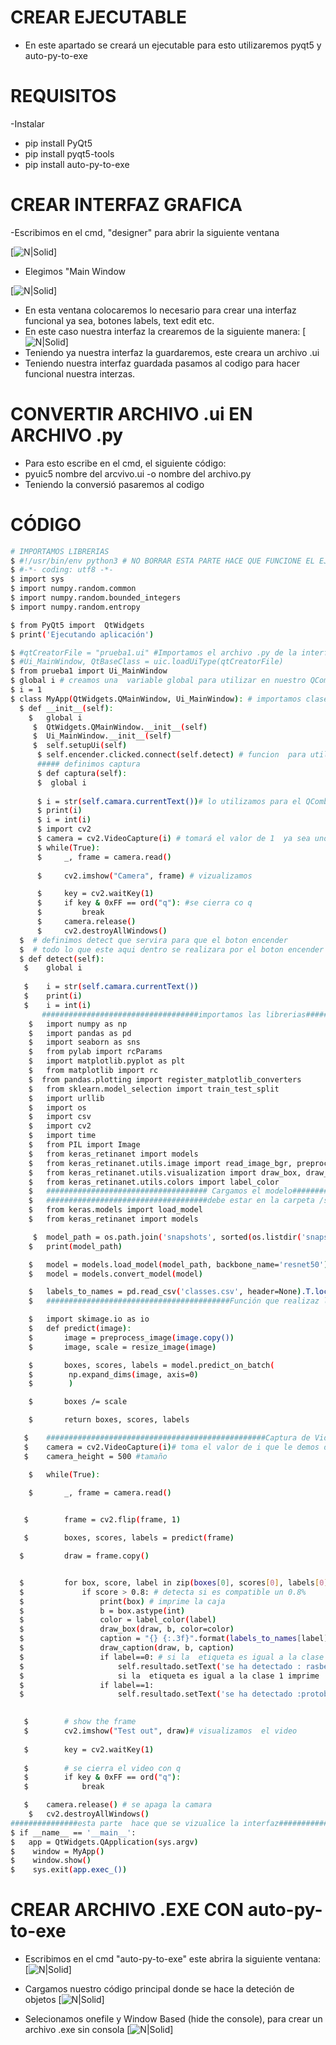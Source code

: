 # CREAR EJECUTABLE 
- En este apartado se creará  un ejecutable   para  esto utilizaremos pyqt5 y auto-py-to-exe
# REQUISITOS
-Instalar
- pip install PyQt5
- pip install pyqt5-tools
- pip install auto-py-to-exe
# CREAR INTERFAZ GRAFICA 
-Escribimos  en el cmd, "designer" para abrir la siguiente ventana
 
 [![N|Solid](https://github.com/ElectronicMakerSpace/Reconocimiento-Imagenes/blob/main/DETECTOR%20DE%20OBJETOS%20POR%20VIDEO/im%C3%A1genes%20para%20%20readme/designer.jpeg)]

- Elegimos "Main Window

[![N|Solid](https://github.com/ElectronicMakerSpace/Reconocimiento-Imagenes/blob/main/DETECTOR%20DE%20OBJETOS%20POR%20VIDEO/im%C3%A1genes%20para%20%20readme/designer2.jpeg)]


- En esta ventana colocaremos  lo necesario para crear una interfaz funcional ya sea, botones labels,  text edit etc.
- En este caso nuestra interfaz la crearemos de la siguiente manera:
[![N|Solid](https://github.com/ElectronicMakerSpace/Reconocimiento-Imagenes/blob/main/DETECTOR%20DE%20OBJETOS%20POR%20VIDEO/im%C3%A1genes%20para%20%20readme/interfaz.jpeg)]
- Teniendo ya nuestra interfaz  la guardaremos, este creara un archivo .ui 
- Teniendo nuestra interfaz guardada pasamos al codigo para hacer funcional  nuestra  interzas.
# CONVERTIR ARCHIVO .ui EN ARCHIVO .py
- Para esto escribe en el cmd, el siguiente código:
- pyuic5 nombre del arcvivo.ui -o nombre del archivo.py
- Teniendo  la conversió pasaremos al codigo
# CÓDIGO
 ```sh
 # IMPORTAMOS LIBRERIAS 
$ #!/usr/bin/env python3 # NO BORRAR ESTA PARTE HACE QUE FUNCIONE EL EJECUTABLE 
$ #-*- coding: utf8 -*-
$ import sys
$ import numpy.random.common
$ import numpy.random.bounded_integers
$ import numpy.random.entropy

$ from PyQt5 import  QtWidgets
$ print('Ejecutando aplicación')

$ #qtCreatorFile = "prueba1.ui" #Importamos el archivo .py de la interfaz
$ #Ui_MainWindow, QtBaseClass = uic.loadUiType(qtCreatorFile)
$ from prueba1 import Ui_MainWindow
$ global i # creamos una  variable global para utilizar en nuestro QComboBox
$ i = 1
$ class MyApp(QtWidgets.QMainWindow, Ui_MainWindow): # importamos clase
   $ def __init__(self):
     $   global i
      $  QtWidgets.QMainWindow.__init__(self)
      $  Ui_MainWindow.__init__(self)
      $  self.setupUi(self)
       $ self.encender.clicked.connect(self.detect) # funcion  para utilizar boton
       ##### definimos captura 
       $ def captura(self): 
       $  global i
       
       $ i = str(self.camara.currentText())# lo utilizamos para el QComboBox
       $ print(i)
       $ i = int(i)
       $ import cv2
       $ camera = cv2.VideoCapture(i) # tomará el valor de 1  ya sea uno o cero  esto servira para conectar una camara externa
       $ while(True):
       $     _, frame = camera.read()
                
       $     cv2.imshow("Camera", frame) # vizualizamos

       $     key = cv2.waitKey(1)
       $     if key & 0xFF == ord("q"): #se cierra co q
       $         break
       $     camera.release()
       $     cv2.destroyAllWindows()
   $  # definimos detect que servira para que el boton encender  
   $  # todo lo que este aqui dentro se realizara por el boton encender
   $ def detect(self):
    $    global i
       
    $    i = str(self.camara.currentText())
    $    print(i)
    $    i = int(i)
        ###################################importamos las librerias##############
     $   import numpy as np
     $   import pandas as pd
     $   import seaborn as sns
     $   from pylab import rcParams
     $   import matplotlib.pyplot as plt
     $   from matplotlib import rc
     $  from pandas.plotting import register_matplotlib_converters
     $   from sklearn.model_selection import train_test_split
     $   import urllib
     $   import os
     $   import csv
     $   import cv2
     $   import time
     $   from PIL import Image
     $   from keras_retinanet import models
     $   from keras_retinanet.utils.image import read_image_bgr, preprocess_image, resize_image
     $   from keras_retinanet.utils.visualization import draw_box, draw_caption
     $   from keras_retinanet.utils.colors import label_color
     $   #################################### Cargamos el modelo##################################################
     $   ####################################debe estar en la carpeta /snapshots/##################################
     $   from keras.models import load_model
     $   from keras_retinanet import models

      $  model_path = os.path.join('snapshots', sorted(os.listdir('snapshots'), reverse=True)[0])
     $   print(model_path)

     $   model = models.load_model(model_path, backbone_name='resnet50')
     $   model = models.convert_model(model)

     $   labels_to_names = pd.read_csv('classes.csv', header=None).T.loc[0].to_dict()
     $   #########################################Función que realizaz la predicción#############################

     $   import skimage.io as io
     $   def predict(image):
     $       image = preprocess_image(image.copy())
     $       image, scale = resize_image(image)

     $       boxes, scores, labels = model.predict_on_batch(
     $        np.expand_dims(image, axis=0)
     $        )

     $       boxes /= scale

     $       return boxes, scores, labels

    $    #################################################Captura de Video#########################################
    $    camera = cv2.VideoCapture(i)# toma el valor de i que le demos desde QComboBox #############################
    $    camera_height = 500 #tamaño

     $   while(True):

     $       _, frame = camera.read()
            

    $        frame = cv2.flip(frame, 1)

    $        boxes, scores, labels = predict(frame)

   $         draw = frame.copy()


   $         for box, score, label in zip(boxes[0], scores[0], labels[0]):
   $             if score > 0.8: # detecta si es compatible un 0.8%
   $                 print(box) # imprime la caja
   $                 b = box.astype(int)
   $                 color = label_color(label)
   $                 draw_box(draw, b, color=color)
   $                 caption = "{} {:.3f}".format(labels_to_names[label], score)
   $                 draw_caption(draw, b, caption)
   $                 if label==0: # si la  etiqueta es igual a la clase 0 imprime  lo siguiente:
   $                     self.resultado.setText('se ha detectado : rasberry pi4')
   $                     si la  etiqueta es igual a la clase 1 imprime  lo siguiente:
   $                 if label==1:
   $                     self.resultado.setText('se ha detectado :protoboar')
                    

    $        # show the frame
    $        cv2.imshow("Test out", draw)# visualizamos  el video
            
    $        key = cv2.waitKey(1)
            
    $        # se cierra el video con q
    $        if key & 0xFF == ord("q"):
    $            break

    $    camera.release() # se apaga la camara
     $   cv2.destroyAllWindows()
###############esta parte  hace que se vizualice la interfaz######################################
$ if __name__ == '__main__':
$   app = QtWidgets.QApplication(sys.argv)
$    window = MyApp()
$    window.show()
$    sys.exit(app.exec_())
```
# CREAR ARCHIVO .EXE CON  auto-py-to-exe
- Escribimos en el cmd "auto-py-to-exe" este abrira la siguiente ventana:
[![N|Solid](https://github.com/ElectronicMakerSpace/Reconocimiento-Imagenes/blob/main/DETECTOR%20DE%20OBJETOS%20POR%20VIDEO/im%C3%A1genes%20para%20%20readme/PT-TO-EXE.jpeg)]
- Cargamos  nuestro código principal donde se hace la deteción de objetos
 [![N|Solid](https://github.com/ElectronicMakerSpace/Reconocimiento-Imagenes/blob/main/DETECTOR%20DE%20OBJETOS%20POR%20VIDEO/im%C3%A1genes%20para%20%20readme/CARGAR.jpeg)]
 
 - Selecionamos  onefile y Window Based (hide the console), para crear un archivo .exe sin consola 
  [![N|Solid](https://github.com/ElectronicMakerSpace/Reconocimiento-Imagenes/blob/main/DETECTOR%20DE%20OBJETOS%20POR%20VIDEO/im%C3%A1genes%20para%20%20readme/SIN%20CONSOLA.jpeg)] 

    
        

       
       
       
       
       
       
       
       
       



